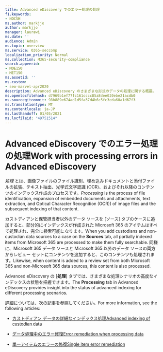 ```yaml
---
title: Advanced eDiscovery でのエラー処理の処理
f1.keywords:
- NOCSH
ms.author: markjjo
author: markjjo
manager: laurawi
ms.date: ''
audience: Admin
ms.topic: overview
ms.service: O365-seccomp
localization_priority: Normal
ms.collection: M365-security-compliance
search.appverid:
- MOE150
- MET150
ms.assetid: ''
ms.custom:
- seo-marvel-apr2020
description: Advanced eDiscovery のさまざまな形式のデータの処理に関する概要。
ms.openlocfilehash: d7969b1ef77fc161cccc85a8dee020ebe21acdb0
ms.sourcegitcommit: 98b889e674ad1d5fa37d4b6c5fc3eda60a1d67f3
ms.translationtype: MT
ms.contentlocale: ja-JP
ms.lasthandoff: 01/05/2021
ms.locfileid: "49751514"
---
```

# <a name="work-with-processing-errors-in-advanced-ediscovery"></a><span data-ttu-id="69ee9-103">Advanced eDiscovery でのエラー処理の処理</span><span class="sxs-lookup"><span data-stu-id="69ee9-103">Work with processing errors in Advanced eDiscovery</span></span>

<span data-ttu-id="69ee9-104">*処理* とは、画像ファイルのファイル識別、埋め込みドキュメントと添付ファイルの拡張、テキスト抽出、光学式文字認識 (OCR)、およびそれ以降のコンテンツのインデックス作成のプロセスです。</span><span class="sxs-lookup"><span data-stu-id="69ee9-104">*Processing* is the process of file identification, expansion of embedded documents and attachments, text extraction, and Optical Character Recognition (OCR)) of image files and the subsequent indexing of that content.</span></span>  

<span data-ttu-id="69ee9-105">カストディアンと保管担当者以外のデータ ソースを [ソース] タブのケースに追加すると、部分的にインデックスが作成された Microsoft 365 のアイテムはすべて処理され、完全に検索可能になります。</span><span class="sxs-lookup"><span data-stu-id="69ee9-105">When you add custodians and non-custodian data sources to a case on the **Sources** tab, all partially indexed items from Microsoft 365 are processed to make them fully searchable.</span></span> <span data-ttu-id="69ee9-106">同様に、Microsoft 365 データ ソースと Microsoft 365 以外のデータ ソースの両方からレビュー セットにコンテンツを追加すると、このコンテンツも処理されます。</span><span class="sxs-lookup"><span data-stu-id="69ee9-106">Likewise, when content is added to a review set from both Microsoft 365 and non-Microsoft 365 data sources, this content is also processed.</span></span>

<span data-ttu-id="69ee9-107">Advanced eDiscovery の [**処理**] タブでは、さまざまな処理シナリオの高度なインデックスの状態を把握できます。</span><span class="sxs-lookup"><span data-stu-id="69ee9-107">The **Processing** tab in Advanced eDiscovery provides insight into the status of advanced indexing for different processing scenarios.</span></span>

<span data-ttu-id="69ee9-108">詳細については、次の記事を参照してください。</span><span class="sxs-lookup"><span data-stu-id="69ee9-108">For more information, see the following articles:</span></span>

- [<span data-ttu-id="69ee9-109">カストディアン データの詳細なインデックス処理</span><span class="sxs-lookup"><span data-stu-id="69ee9-109">Advanced indexing of custodian data</span></span>](indexing-custodian-data.md)

- [<span data-ttu-id="69ee9-110">データ処理中のエラー修復</span><span class="sxs-lookup"><span data-stu-id="69ee9-110">Error remediation when processing data</span></span>](error-remediation-when-processing-data-in-advanced-ediscovery.md)

- [<span data-ttu-id="69ee9-111">単一アイテムのエラーの修復</span><span class="sxs-lookup"><span data-stu-id="69ee9-111">Single item error remediation</span></span>](single-item-error-remediation.md)
